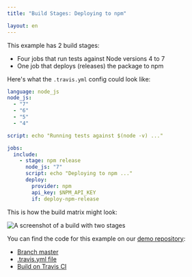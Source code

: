 ```yaml
---
title: "Build Stages: Deploying to npm"

layout: en
---
```


This example has 2 build stages:

* Four jobs that run tests against Node versions 4 to 7
* One job that deploys (releases) the package to npm

Here's what the `.travis.yml` config could look like:

```yaml
language: node_js
node_js:
  - "7"
  - "6"
  - "5"
  - "4"

script: echo "Running tests against $(node -v) ..."

jobs:
  include:
    - stage: npm release
      node_js: "7"
      script: echo "Deploying to npm ..."
      deploy:
        provider: npm
        api_key: $NPM_API_KEY
        if: deploy-npm-release
```

This is how the build matrix might look:

![A screenshot of a build with two stages](https://cloud.githubusercontent.com/assets/43280/25871669/327bd7fe-34bd-11e7-8d17-6ba9672c9c29.png)

You can find the code for this example on our [demo repository](https://github.com/travis-ci/build-stages-demo):

* [Branch master](https://github.com/travis-ci/build-stages-demo/tree/deploy-npm-release)
* [.travis.yml file](https://github.com/travis-ci/build-stages-demo/blob/deploy-npm-release/.travis.yml)
* [Build on Travis CI](https://travis-ci.org/travis-ci/build-stages-demo/builds/230512162)
